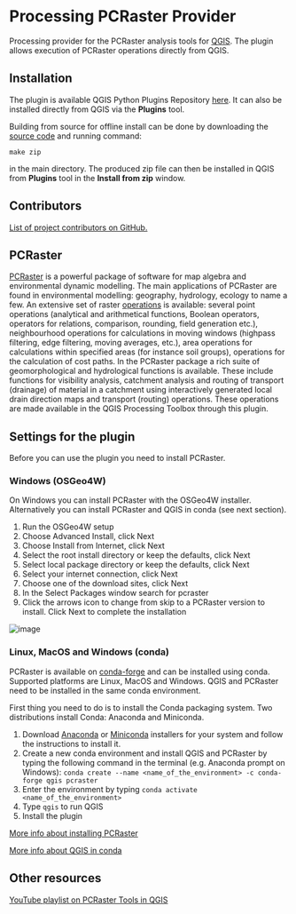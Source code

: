 # Processing PCRaster Provider

Processing provider for the PCRaster analysis tools for [QGIS](https://www.qgis.org/en/site/). The plugin allows execution of PCRaster operations directly from QGIS.

## Installation

The plugin is available QGIS Python Plugins Repository [here](https://plugins.qgis.org/plugins/pcraster_tools/). It can also be installed directly from QGIS via the **Plugins** tool.

Building from source for offline install can be done by downloading the [source code](https://github.com/jvdkwast/qgis-processing-pcraster) and running command:
```
make zip
```
in the main directory. The produced zip file can then be installed in QGIS from **Plugins** tool in the **Install from zip** window.

## Contributors

[List of project contributors on GitHub.](https://github.com/jvdkwast/qgis-processing-pcraster/graphs/contributors)

## PCRaster

[PCRaster](https://pcraster.geo.uu.nl/) is a powerful package of software for map algebra and environmental dynamic modelling. The main applications of PCRaster are found in environmental modelling: geography, hydrology, ecology to name a few. An extensive set of raster [operations](https://pcraster.geo.uu.nl/pcraster/4.3.1/documentation/pcraster_manual/sphinx/index.html#operations-python-and-pcrcalc) is available: several point operations (analytical and arithmetical functions, Boolean operators, operators for relations, comparison, rounding, field generation etc.), neighbourhood operations for calculations in moving windows (highpass filtering, edge filtering, moving averages, etc.), area operations for calculations within specified areas (for instance soil groups), operations for the calculation of cost paths. In the PCRaster package a rich suite of geomorphological and hydrological functions is available. These include functions for visibility analysis, catchment analysis and routing of transport (drainage) of material in a catchment using interactively generated local drain direction maps and transport (routing) operations. These operations are made available in the QGIS Processing Toolbox through this plugin.

## Settings for the plugin

Before you can use the plugin you need to install PCRaster.

### Windows (OSGeo4W)

On Windows you can install PCRaster with the OSGeo4W installer. Alternatively you can install PCRaster and QGIS in conda (see next section).

1. Run the OSGeo4W setup
2. Choose Advanced Install, click Next
3. Choose Install from Internet, click Next
4. Select the root install directory or keep the defaults, click Next
5. Select local package directory or keep the defaults, click Next
6. Select your internet connection, click Next
7. Choose one of the download sites, click Next
8. In the Select Packages window search for pcraster
9. Click the arrows icon to change from skip to a PCRaster version to install. Click Next to complete the installation

![image](https://user-images.githubusercontent.com/1172662/132013736-b88639df-eb71-4fc1-860e-681063f428f1.png)

### Linux, MacOS and Windows (conda)

PCRaster is available on [conda-forge](https://conda-forge.org/feedstock-outputs/index.html) and can be installed using conda. Supported platforms are Linux, MacOS and Windows. QGIS and PCRaster need to be installed in the same conda environment.

First thing you need to do is to install the Conda packaging system. Two distributions install Conda: Anaconda and Miniconda.

1. Download [Anaconda](https://www.anaconda.com/distribution/) or [Miniconda](https://docs.conda.io/en/latest/miniconda.html) installers for your system and follow the instructions to install it.
2. Create a new conda environment and install QGIS and PCRaster by typing the following command in the terminal (e.g. Anaconda prompt on Windows): `conda create --name <name_of_the_environment> -c conda-forge qgis pcraster`
3. Enter the environment by typing `conda activate <name_of_the_environment>`
4. Type `qgis` to run QGIS
5. Install the plugin

[More info about installing PCRaster](https://pcraster.geo.uu.nl/pcraster/4.3.1/documentation/pcraster_project/install.html)

[More info about QGIS in conda](https://gisunchained.wordpress.com/2019/05/29/using-qgis-from-conda/)

## Other resources
[YouTube playlist on PCRaster Tools in QGIS](https://youtube.com/playlist?list=PLeuKJkIxCDj2xbV45C45wz3N89FvmTuSu)


